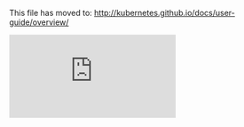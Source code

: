<!-- BEGIN MUNGE: UNVERSIONED_WARNING -->


<!-- END MUNGE: UNVERSIONED_WARNING -->

This file has moved to: http://kubernetes.github.io/docs/user-guide/overview/




<!-- BEGIN MUNGE: IS_VERSIONED -->
<!-- TAG IS_VERSIONED -->
<!-- END MUNGE: IS_VERSIONED -->


<!-- BEGIN MUNGE: GENERATED_ANALYTICS -->
[![Analytics](https://kubernetes-site.appspot.com/UA-36037335-10/GitHub/docs/user-guide/overview.md?pixel)]()
<!-- END MUNGE: GENERATED_ANALYTICS -->
